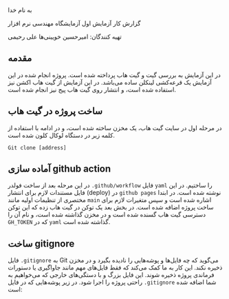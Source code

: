 به نام خدا

گزارش کار آزمایش اول آزمایشگاه مهندسی نرم افزار

تهیه کنندگان:
امیرحسین خویینی‌ها
علی رحیمی

## مقدمه
در این آزمایش به بررسی گیت و گیت هاب پرداخته شده است. پروژه انجام شده در این آزمایش یک قرعه‌کشی لینکلن ساده می‌باشد. در این آزمایش از گیت هاب اکشن نیز استفاده شده است، و انتشار روی گیت هاب پیج نیز انجام شده است.

## ساخت پروژه در گیت هاب
در مرحله اول در سایت گیت هاب، یک مخزن ساخته شده است، و در ادامه با استفاده از کلمه زیر در دستگاه لوکال کلون شده است.

`Git clone [address]`

## آماده سازی github action
در این مرحله بعد از ساخت فولدر `.github/workflow` فایل `yaml` را ساختیم. در این فایل مستندات لازم برای انتشار (deploy) در `github pages` نوشته شده است. در ابتدا مختصری از تنظیمات اولیه مانند `main` اشاره شده است و سپس متغیرات لازم برای ساخت پروژه اضافه شده است. در بخش بعد یک توکن در گیت هاب زده که این توکن دسترسی گیت هاب گسنده شده است و در مخزن گذاشته شده است، و نام آن را `GH_TOKEN`  که در `yaml` گذاشته شده است.

## ساخت gitignore
فایل `.gitignore` به Git می‌گوید که چه فایل‌ها و پوشه‌هایی را نادیده بگیرد و در مخزن ذخیره نکند. این کار به ما کمک می‌کند که فقط فایل‌های مهم مانند جاواگیری یا دستورات فرماندی پروژه ذخیره شوند. این فایل بزرگ و با دستگی‌های خارجی که می‌خواهیم به راحتی پروژه را اجرا شود. در زیر پوشه‌هایی که در فایل `.gitignore` شما اضافه شده است:

